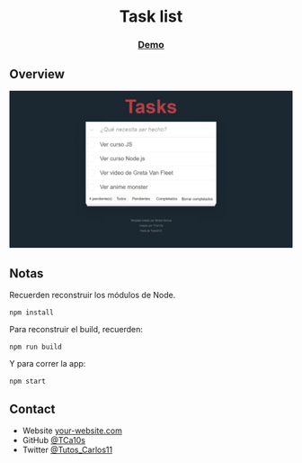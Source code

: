 <h1 align="center">Task list</h1>

<div align="center">
  <h3>
    <a href="https://tca10s.github.io/todo-list-js/">
      Demo
    </a>
  </h3>
</div>

## Overview

![screenshot](https://raw.githubusercontent.com/TCa10s/todo-list-js/main/src/assets/todo-list.jpeg)


## Notas

Recuerden reconstruir los módulos de Node.

```
npm install
```

Para reconstruir el build, recuerden:

```
npm run build
```
Y para correr la app:

```
npm start
```

## Contact

- Website [your-website.com](https://www.tutoscarlos.xyz)
- GitHub [@TCa10s](https://https://github.com/TCa10s)
- Twitter [@Tutos_Carlos11](https://twitter.com/Tutos_Carlos11)


